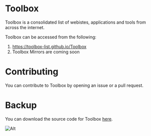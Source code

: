 # Toolbox
Toolbox is a consolidated list of webistes, applications and tools from across the internet. 

Toolbox can be accessed from the following:
1. https://toolbox-list.github.io/Toolbox
2. Toolbox Mirrors are coming soon

# Contributing
You can contribute to Toolbox by opening an issue or a pull request.

# Backup
You can download the source code for Toolbox [here](https://github.com/Toolbox-List/Toolbox/archive/refs/heads/master.zip).

![Alt](https://repobeats.axiom.co/api/embed/d9c88361575fc773644cf1985c68cc54f137e35e.svg "Repobeats analytics image")
